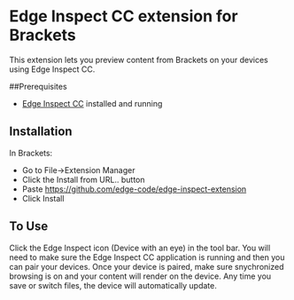 Edge Inspect CC extension for Brackets
=========================================

This extension lets you preview content from Brackets on your devices using Edge Inspect CC. 

##Prerequisites

* [Edge Inspect CC](http://html.adobe.com/edge/inspect/) installed and running

## Installation

In Brackets:

* Go to File->Extension Manager
* Click the Install from URL.. button
* Paste https://github.com/edge-code/edge-inspect-extension
* Click Install

## To Use

Click the Edge Inspect icon (Device with an eye) in the tool bar. You will need to make sure the Edge 
Inspect CC application is running and then you can pair your devices. Once your device is paired, make
sure snychronized browsing is on and your content will render on the device. Any time you save or switch
files, the device will automatically update.
